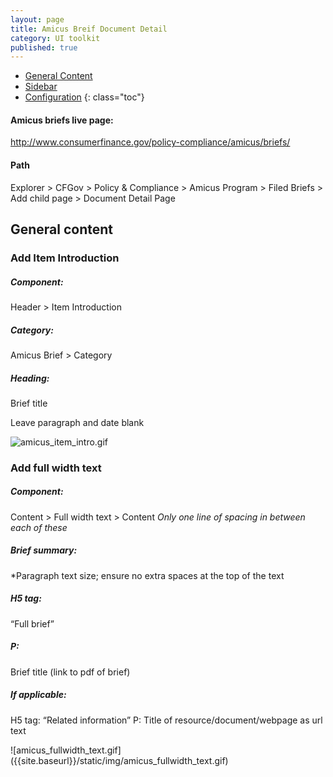 ```yaml
---
layout: page
title: Amicus Breif Document Detail
category: UI toolkit
published: true
---
```


- [General Content](#general_content)
- [Sidebar](#sidebar)
- [Configuration](#configuration)
 {: class="toc"}
 
#### Amicus briefs live page: 
http://www.consumerfinance.gov/policy-compliance/amicus/briefs/
 
#### Path
Explorer > CFGov > Policy & Compliance > Amicus Program > Filed Briefs > Add child page > Document Detail Page
 
<h2 id="general_content">General content</h2>
 
<div class="content-33 content-first">
 
### Add Item Introduction

##### Component:
Header > Item Introduction

##### Category: 
Amicus Brief > Category

##### Heading: 
Brief title

Leave paragraph and date blank

</div>

<div class="content-67 content-last">

![amicus_item_intro.gif]({{site.baseurl}}/static/img/amicus_item_intro.gif)
</div>

<div class="content-33 content-first">

### Add full width text 

##### Component:
Content > Full width text > Content 
*Only one line of spacing in between each of these*

##### Brief summary:
*Paragraph text size; ensure no extra spaces at the top of the text

##### H5 tag: 
“Full brief”

##### P: 
Brief title (link to pdf of brief)

##### *If applicable*:
H5 tag: “Related information”
P: Title of resource/document/webpage as url text
</div>

<div class="content-67 content-last">
![amicus_fullwidth_text.gif]({{site.baseurl}}/static/img/amicus_fullwidth_text.gif)
</div>

